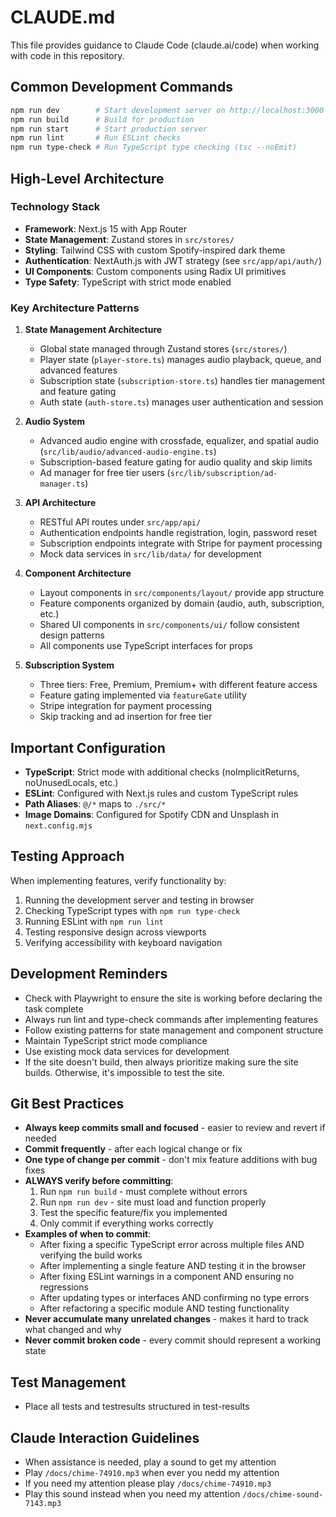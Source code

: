# CLAUDE.md

This file provides guidance to Claude Code (claude.ai/code) when working with code in this repository.

## Common Development Commands

```bash
npm run dev        # Start development server on http://localhost:3000
npm run build      # Build for production
npm run start      # Start production server
npm run lint       # Run ESLint checks
npm run type-check # Run TypeScript type checking (tsc --noEmit)
```

## High-Level Architecture

### Technology Stack
- **Framework**: Next.js 15 with App Router
- **State Management**: Zustand stores in `src/stores/`
- **Styling**: Tailwind CSS with custom Spotify-inspired dark theme
- **Authentication**: NextAuth.js with JWT strategy (see `src/app/api/auth/`)
- **UI Components**: Custom components using Radix UI primitives
- **Type Safety**: TypeScript with strict mode enabled

### Key Architecture Patterns

1. **State Management Architecture**
   - Global state managed through Zustand stores (`src/stores/`)
   - Player state (`player-store.ts`) manages audio playback, queue, and advanced features
   - Subscription state (`subscription-store.ts`) handles tier management and feature gating
   - Auth state (`auth-store.ts`) manages user authentication and session

2. **Audio System**
   - Advanced audio engine with crossfade, equalizer, and spatial audio (`src/lib/audio/advanced-audio-engine.ts`)
   - Subscription-based feature gating for audio quality and skip limits
   - Ad manager for free tier users (`src/lib/subscription/ad-manager.ts`)

3. **API Architecture**
   - RESTful API routes under `src/app/api/`
   - Authentication endpoints handle registration, login, password reset
   - Subscription endpoints integrate with Stripe for payment processing
   - Mock data services in `src/lib/data/` for development

4. **Component Architecture**
   - Layout components in `src/components/layout/` provide app structure
   - Feature components organized by domain (audio, auth, subscription, etc.)
   - Shared UI components in `src/components/ui/` follow consistent design patterns
   - All components use TypeScript interfaces for props

5. **Subscription System**
   - Three tiers: Free, Premium, Premium+ with different feature access
   - Feature gating implemented via `featureGate` utility
   - Stripe integration for payment processing
   - Skip tracking and ad insertion for free tier

## Important Configuration

- **TypeScript**: Strict mode with additional checks (noImplicitReturns, noUnusedLocals, etc.)
- **ESLint**: Configured with Next.js rules and custom TypeScript rules
- **Path Aliases**: `@/*` maps to `./src/*`
- **Image Domains**: Configured for Spotify CDN and Unsplash in `next.config.mjs`

## Testing Approach

When implementing features, verify functionality by:
1. Running the development server and testing in browser
2. Checking TypeScript types with `npm run type-check`
3. Running ESLint with `npm run lint`
4. Testing responsive design across viewports
5. Verifying accessibility with keyboard navigation

## Development Reminders

- Check with Playwright to ensure the site is working before declaring the task complete
- Always run lint and type-check commands after implementing features
- Follow existing patterns for state management and component structure
- Maintain TypeScript strict mode compliance
- Use existing mock data services for development
- If the site doesn't build, then always prioritize making sure the site builds. Otherwise, it's impossible to test the site.

## Git Best Practices

- **Always keep commits small and focused** - easier to review and revert if needed
- **Commit frequently** - after each logical change or fix
- **One type of change per commit** - don't mix feature additions with bug fixes
- **ALWAYS verify before committing**:
  1. Run `npm run build` - must complete without errors
  2. Run `npm run dev` - site must load and function properly
  3. Test the specific feature/fix you implemented
  4. Only commit if everything works correctly
- **Examples of when to commit**:
  - After fixing a specific TypeScript error across multiple files AND verifying the build works
  - After implementing a single feature AND testing it in the browser
  - After fixing ESLint warnings in a component AND ensuring no regressions
  - After updating types or interfaces AND confirming no type errors
  - After refactoring a specific module AND testing functionality
- **Never accumulate many unrelated changes** - makes it hard to track what changed and why
- **Never commit broken code** - every commit should represent a working state

## Test Management

- Place all tests and testresults structured in test-results

## Claude Interaction Guidelines

- When assistance is needed, play a sound to get my attention
- Play `/docs/chime-74910.mp3` when ever you nedd my attention
- If you need my attention please play `/docs/chime-74910.mp3`
- Play this sound instead when you need my attention `/docs/chime-sound-7143.mp3`